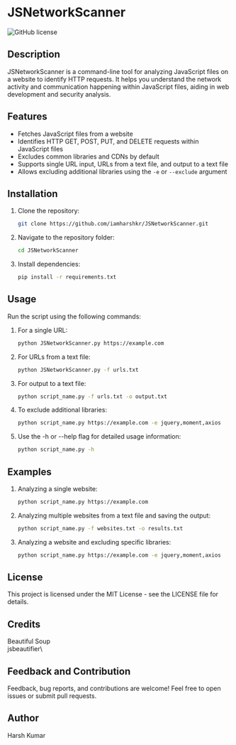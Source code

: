 # JSNetworkScanner

![GitHub license](https://img.shields.io/badge/license-MIT-blue.svg)

## Description

JSNetworkScanner is a command-line tool for analyzing JavaScript files on a website to identify HTTP requests. It helps you understand the network activity and communication happening within JavaScript files, aiding in web development and security analysis.

## Features

- Fetches JavaScript files from a website
- Identifies HTTP GET, POST, PUT, and DELETE requests within JavaScript files
- Excludes common libraries and CDNs by default
- Supports single URL input, URLs from a text file, and output to a text file
- Allows excluding additional libraries using the `-e` or `--exclude` argument

## Installation

1. Clone the repository:

   ```bash
   git clone https://github.com/iamharshkr/JSNetworkScanner.git
2. Navigate to the repository folder:
    ```bash
    cd JSNetworkScanner
3. Install dependencies:

    ```bash
    pip install -r requirements.txt
## Usage

Run the script using the following commands:

1. For a single URL:
    ```bash
    python JSNetworkScanner.py https://example.com
2. For URLs from a text file:
    ```bash
    python JSNetworkScanner.py -f urls.txt

3. For output to a text file:
    ```bash
    python script_name.py -f urls.txt -o output.txt
4. To exclude additional libraries:
    ```bash
    python script_name.py https://example.com -e jquery,moment,axios
5. Use the -h or --help flag for detailed usage information:
    ```bash
    python script_name.py -h
## Examples

1. Analyzing a single website:
    ```bash
    python script_name.py https://example.com
2. Analyzing multiple websites from a text file and saving the output:
    ```bash
    python script_name.py -f websites.txt -o results.txt
3. Analyzing a website and excluding specific libraries:
    ```bash
    python script_name.py https://example.com -e jquery,moment,axios
## License
This project is licensed under the MIT License - see the LICENSE file for details.

## Credits
Beautiful Soup\
jsbeautifier\

## Feedback and Contribution
Feedback, bug reports, and contributions are welcome! Feel free to open issues or submit pull requests.

## Author
Harsh Kumar
